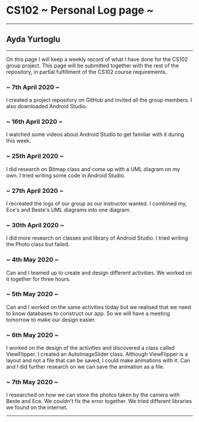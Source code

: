 # CS102 ~ Personal Log page ~
****
## Ayda Yurtoglu
****

On this page I will keep a weekly record of what I have done for the CS102 group project. This page will be submitted together with the rest of the repository, in partial fulfillment of the CS102 course requirements.

### ~ 7th April 2020 ~
I created a project repository on GitHub and invited all the group members.
I also downloaded Android Studio.

### ~ 16th April 2020 ~
I watched some videos about Android Studio to get familiar with it during this week. 

### ~ 25th April 2020 ~
I did research on Bitmap class and come up with a UML diagram on my own.
I tried writing some code in Android Studio.

### ~ 27th April 2020 ~
I recreated the logs of our group as our instructor wanted.
I combined my, Ece's and Beste's UML diagrams into one diagram.

### ~ 30th April 2020 ~
I did more research on classes and library of Android Studio.
I tried writing the Photo class but failed.

### ~ 4th May 2020 ~
Can and I teamed up to create and design different activities.
We worked on it together for three hours.

### ~ 5th May 2020 ~
Can and I worked on the same activities today but we realised that we need
to know databases to construct our app. So we will have a meeting tomorrow to make our
design easier.

### ~ 6th May 2020 ~
I worked on the design of the activities and discovered a class called
ViewFlipper. I created an AutoImageSlider class. Although ViewFlipper 
is a layout and not a file that can be saved, I could make animations 
with it. Can and I did further research on we can save the animation 
as a file.

### ~ 7th May 2020 ~
I researched on how we can store the photos taken by the camera with
Beste and Ece. We couldn't fix the error together. We tried different
libraries we found on the internet.


****